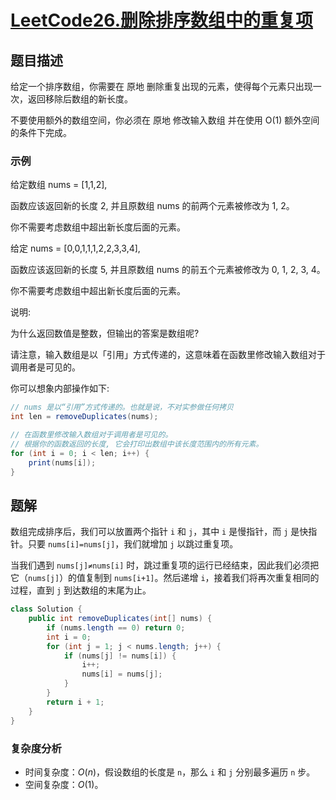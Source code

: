 # [LeetCode26.删除排序数组中的重复项](https://leetcode-cn.com/problems/remove-duplicates-from-sorted-array/)
## 题目描述
给定一个排序数组，你需要在 原地 删除重复出现的元素，使得每个元素只出现一次，返回移除后数组的新长度。

不要使用额外的数组空间，你必须在 原地 修改输入数组 并在使用 O(1) 额外空间的条件下完成。

### 示例

给定数组 nums = [1,1,2], 

函数应该返回新的长度 2, 并且原数组 nums 的前两个元素被修改为 1, 2。 

你不需要考虑数组中超出新长度后面的元素。

给定 nums = [0,0,1,1,1,2,2,3,3,4],

函数应该返回新的长度 5, 并且原数组 nums 的前五个元素被修改为 0, 1, 2, 3, 4。

你不需要考虑数组中超出新长度后面的元素。
 

说明:

为什么返回数值是整数，但输出的答案是数组呢?

请注意，输入数组是以「引用」方式传递的，这意味着在函数里修改输入数组对于调用者是可见的。

你可以想象内部操作如下:

```java
// nums 是以“引用”方式传递的。也就是说，不对实参做任何拷贝
int len = removeDuplicates(nums);

// 在函数里修改输入数组对于调用者是可见的。
// 根据你的函数返回的长度, 它会打印出数组中该长度范围内的所有元素。
for (int i = 0; i < len; i++) {
    print(nums[i]);
}
```
## 题解
数组完成排序后，我们可以放置两个指针 `i` 和 `j`，其中 `i` 是慢指针，而 `j` 是快指针。只要 `nums[i]=nums[j]`，我们就增加 `j` 以跳过重复项。

当我们遇到 `nums[j]≠nums[i]` 时，跳过重复项的运行已经结束，因此我们必须把它（`nums[j]`）的值复制到 `nums[i+1]`。然后递增 `i`，接着我们将再次重复相同的过程，直到 `j` 到达数组的末尾为止。

```java
class Solution {
    public int removeDuplicates(int[] nums) {
        if (nums.length == 0) return 0;
        int i = 0;
        for (int j = 1; j < nums.length; j++) {
            if (nums[j] != nums[i]) {
                i++;
                nums[i] = nums[j];
            }
        }
        return i + 1;
    }
}
```
### 复杂度分析
- 时间复杂度：$O(n)$，假设数组的长度是 `n`，那么 `i` 和 `j` 分别最多遍历 `n` 步。
- 空间复杂度：$O(1)$。